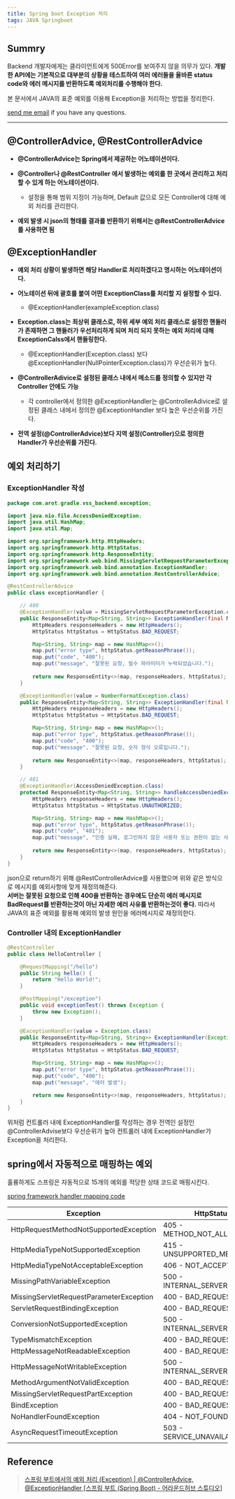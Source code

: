 ```yaml
---
title: Spring boot Exception 처리
tags: JAVA Springboot
---
```


## Summry

Backend 개발자에게는 클라이언트에게 500Error를 보여주지 않을 의무가 있다. **개발한 API에는 기본적으로 대부분의 상황을 테스트하여 여러 에러들을 올바른 status code와 에러 메시지를 반환하도록 예외처리를 수행해야 한다.**  

본 문서에서 JAVA의 표준 예외를 이용해 Exception을 처리하는 방법을 정리한다.

[send me email](mailto:jewel7492@gmail.com) if you have any questions.

<!--more-->

---

## @ControllerAdvice, @RestControllerAdvice

* **@ControllerAdvice는 Spring에서 제공하는 어노테이션이다.**

* **@Controller나 @RestController 에서 발생하는 예외를 한 곳에서 관리하고 처리할 수 있게 하는 어노테이션이다.**
    * 설정을 통해 범위 지정이 가능하며, Default 값으로 모든 Controller에 대해 예외 처리를 관리한다.

* **예외 발생 시 json의 형태를 결과를 반환하기 위해서는 @RestControllerAdvice를 사용하면 됨**

## @ExceptionHandler

* **예외 처리 상황이 발생하면 해당 Handler로 처리하겠다고 명시하는 어노테이션이다.**

* **어노테이션 뒤에 괄호를 붙여 어떤 ExceptionClass를 처리할 지 설정할 수 있다.**
    * @ExceptionHandler(exampleException.class)

* **Exception.class는 최상위 클래스로, 하위 세부 예외 처리 클래스로 설정한 핸들러가 존재하면 그 핸들러가 우선처리하게 되며 처리 되지 못하는 예외 처리에 대해 ExceptionCalss에서 핸들링한다.**
    * @ExceptionHandler(Exception.class) 보다 @ExceptionHandler(NullPointerException.class)가 우선순위가 높다.

* **@ControllerAdivice로 설정된 클래스 내에서 메소드를 정의할 수 있지만 각 Controller 안에도 가능**
    * 각 controller에서 정의한 @ExceptionHandler는 @ControllerAdivice로 설정된 클래스 내에서 정의한 @ExceptionHandler 보다 높은 우선순위를 가진다.

* **전역 설정(@ControllerAdvice)보다 지역 설정(Controller)으로 정의한 Handler가 우선순위를 가진다.**

## 예외 처리하기

### ExceptionHandler 작성

```java
package com.arot.gradle.vss_backend.exception;

import java.nio.file.AccessDeniedException;
import java.util.HashMap;
import java.util.Map;

import org.springframework.http.HttpHeaders;
import org.springframework.http.HttpStatus;
import org.springframework.http.ResponseEntity;
import org.springframework.web.bind.MissingServletRequestParameterException;
import org.springframework.web.bind.annotation.ExceptionHandler;
import org.springframework.web.bind.annotation.RestControllerAdvice;

@RestControllerAdvice
public class exceptionHandler {

    // 400
    @ExceptionHandler(value = MissingServletRequestParameterException.class)
    public ResponseEntity<Map<String, String>> ExceptionHandler(final MissingServletRequestParameterException  e) {
        HttpHeaders responseHeaders = new HttpHeaders();
        HttpStatus httpStatus = HttpStatus.BAD_REQUEST;

        Map<String, String> map = new HashMap<>();
        map.put("error type", httpStatus.getReasonPhrase());
        map.put("code", "400");
        map.put("message", "잘못된 요청, 필수 파라미터가 누락되었습니다.");
        
        return new ResponseEntity<>(map, responseHeaders, httpStatus);
    }

    @ExceptionHandler(value = NumberFormatException.class)
    public ResponseEntity<Map<String, String>> ExceptionHandler(final NumberFormatException  e) {
        HttpHeaders responseHeaders = new HttpHeaders();
        HttpStatus httpStatus = HttpStatus.BAD_REQUEST;

        Map<String, String> map = new HashMap<>();
        map.put("error type", httpStatus.getReasonPhrase());
        map.put("code", "400");
        map.put("message", "잘못된 요청, 숫자 형식 오류입니다.");
        
        return new ResponseEntity<>(map, responseHeaders, httpStatus);
    }

    // 401
    @ExceptionHandler(AccessDeniedException.class)
    protected ResponseEntity<Map<String, String>> handleAccessDeniedException(AccessDeniedException e) {
        HttpHeaders responseHeaders = new HttpHeaders();
        HttpStatus httpStatus = HttpStatus.UNAUTHORIZED;

        Map<String, String> map = new HashMap<>();
        map.put("error type", httpStatus.getReasonPhrase());
        map.put("code", "401");
        map.put("message", "인증 실패, 로그인하지 않은 사용자 또는 권한이 없는 사용자입니다.");
        
        return new ResponseEntity<>(map, responseHeaders, httpStatus);
    }
}
```

json으로 return하기 위해 @RestControllerAdvice를 사용했으며 위와 같은 방식으로 메시지를 예외사항에 맞게 재정의해준다.  
**서버는 잘못된 요청으로 인해 400을 반환하는 경우에도 단순히 에러 메시지로 BadRequest를 반환하는것이 아닌 자세한 에러 사유를 반환하는것이 좋다.** 따라서 JAVA의 표준 예외를 활용해 예외의 발생 원인을 에러메시지로 재정의한다.  

### Controller 내의 ExceptionHandler

```java
@RestController
public class HelloController {

    @RequestMapping("/hello")
    public String hello() {
        return "Hello World!";
    }

    @PostMapping("/exception")
    public void exceptionTest() throws Exception {
        throw new Exception();
    }

    @ExceptionHandler(value = Exception.class)
    public ResponseEntity<Map<String, String>> ExceptionHandler(Exception e) {
        HttpHeaders responseHeaders = new HttpHeaders();
        HttpStatus httpStatus = HttpStatus.BAD_REQUEST;

        Map<String, String> map = new HashMap<>();
        map.put("error type", httpStatus.getReasonPhrase());
        map.put("code", "400");
        map.put("message", "에러 발생");

        return new ResponseEntity<>(map, responseHeaders, httpStatus);
    }
}
```

위처럼 컨트롤러 내에 ExceptionHandler를 작성하는 경우 전역인 설정인 @ControllerAdvise보다 우선순위가 높아 컨트롤러 내에 ExceptionHandler가 Exception을 처리한다.

## spring에서 자동적으로 매핑하는 예외

훌륭하게도 스프링은 자동적으로 15개의 예외를 적당한 상태 코드로 매핑시킨다.

[spring framework handler mapping code](https://github.com/spring-projects/spring-framework/blob/e17fc8d6077aa6085d216e443173869e7d224280/spring-webmvc/src/main/java/org/springframework/web/servlet/mvc/method/annotation/ResponseEntityExceptionHandler.java#L124)

|Exception|HttpStatus|
|--|--|
|HttpRequestMethodNotSupportedException|405 - METHOD_NOT_ALLOWED|
|HttpMediaTypeNotSupportedException|415 - UNSUPPORTED_MEDIA_TYPE|
|HttpMediaTypeNotAcceptableException|406 - NOT_ACCEPTABLE|
|MissingPathVariableException|500 - INTERNAL_SERVER_ERROR|
|MissingServletRequestParameterException|400 - BAD_REQUEST|
|ServletRequestBindingException|400 - BAD_REQUEST|
|ConversionNotSupportedException|500 - INTERNAL_SERVER_ERROR|
|TypeMismatchException|400 - BAD_REQUEST|
|HttpMessageNotReadableException|400 - BAD_REQUEST|
|HttpMessageNotWritableException|500 - INTERNAL_SERVER_ERROR|
|MethodArgumentNotValidException|400 - BAD_REQUEST|
|MissingServletRequestPartException|400 - BAD_REQUEST|
|BindException|400 - BAD_REQUEST|
|NoHandlerFoundException|404 - NOT_FOUND|
|AsyncRequestTimeoutException|503 - SERVICE_UNAVAILABLE|



## Reference

> [스프링 부트에서의 예외 처리 (Exception) | @ControllerAdvice, @ExceptionHandler [스프링 부트 (Spring Boot) - 어라운드허브 스튜디오]](https://www.youtube.com/watch?v=nyN4o9eXqm0&list=LL&index=4&t=562s&ab_channel=%EC%96%B4%EB%9D%BC%EC%9A%B4%EB%93%9C%ED%97%88%EB%B8%8C%EC%8A%A4%ED%8A%9C%EB%94%94%EC%98%A4-AroundHubStudio)  